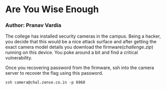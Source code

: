 # Are You Wise Enough

### Author: Pranav Vardia

The college has installed security cameras in the campus. Being a hacker, you decide that this would be a nice attack surface and after getting the exact camera model details you download the firmware(_challenge.zip_) running on this device. You poke around a bit and find a critical vulnerability.

Once you recovering password from the firmware, ssh into the camera server to recover the flag using this password.

`ssh camera@chal.zense.co.in -p 6968`